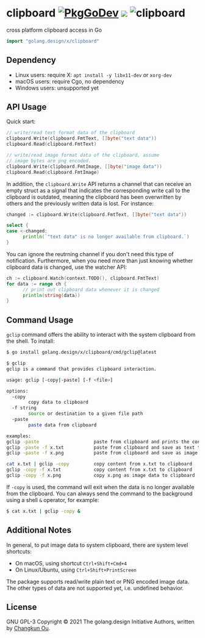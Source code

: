 # clipboard [![PkgGoDev](https://pkg.go.dev/badge/golang.design/x/clipboard)](https://pkg.go.dev/golang.design/x/clipboard) ![](https://changkun.de/urlstat?mode=github&repo=golang-design/clipboard) ![clipboard](https://github.com/golang-design/clipboard/workflows/clipboard/badge.svg?branch=main)

cross platform clipboard access in Go

```go
import "golang.design/x/clipboard"
```

## Dependency

- Linux users: require X: `apt install -y libx11-dev` or `xorg-dev`
- macOS users: require Cgo, no dependency
- Windows users: unsupported yet

## API Usage

Quick start:

```go
// write/read text format data of the clipboard
clipboard.Write(clipboard.FmtText, []byte("text data"))
clipboard.Read(clipboard.FmtText)

// write/read image format data of the clipboard, assume
// image bytes are png encoded.
clipboard.Write(clipboard.FmtImage, []byte("image data"))
clipboard.Read(clipboard.FmtImage)
```

In addition, the `clipboard.Write` API returns a channel that
can receive an empty struct as a signal that indicates the
corresponding write call to the clipboard is outdated, meaning
the clipboard has been overwritten by others and the previously
written data is lost. For instance:

```go
changed := clipboard.Write(clipboard.FmtText, []byte("text data"))

select {
case <-changed:
      println(`"text data" is no longer available from clipboard.`)
}
```

You can ignore the reutrning channel if you don't need this type of
notification. Furthermore, when you need more than just knowing whether
clipboard data is changed, use the watcher API:

```go
ch := clipboard.Watch(context.TODO(), clipboard.FmtText)
for data := range ch {
      // print out clipboard data whenever it is changed
      println(string(data))
}
```

## Command Usage

`gclip` command offers the ability to interact with the system clipboard
from the shell. To install:

```bash
$ go install golang.design/x/clipboard/cmd/gclip@latest
```

```bash
$ gclip
gclip is a command that provides clipboard interaction.

usage: gclip [-copy|-paste] [-f <file>]

options:
  -copy
        copy data to clipboard
  -f string
        source or destination to a given file path
  -paste
        paste data from clipboard

examples:
gclip -paste                    paste from clipboard and prints the content
gclip -paste -f x.txt           paste from clipboard and save as text to x.txt
gclip -paste -f x.png           paste from clipboard and save as image to x.png

cat x.txt | gclip -copy         copy content from x.txt to clipboard
gclip -copy -f x.txt            copy content from x.txt to clipboard
gclip -copy -f x.png            copy x.png as image data to clipboard
```

If `-copy` is used, the command will exit when the data is no longer
available from the clipboard. You can always send the command to the
background using a shell `&` operator, for example:

```bash
$ cat x.txt | gclip -copy &
```

## Additional Notes

In general, to put image data to system clipboard, there are system level shortcuts:

- On macOS, using shortcut `Ctrl+Shift+Cmd+4`
- On Linux/Ubuntu, using `Ctrl+Shift+PrintScreen`

The package supports read/write plain text or PNG encoded image data.
The other types of data are not supported yet, i.e. undefined behavior.

## License

GNU GPL-3 Copyright &copy; 2021 The golang.design Initiative Authors, written by [Changkun Ou](https://changkun.de).